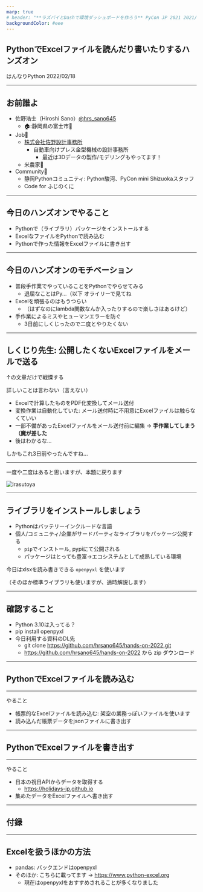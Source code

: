 ```yaml
---
marp: true
# header: "**ラズパイとDashで環境ダッシュボードを作ろう** PyCon JP 2021 2021/10/16"
backgroundColor: #eee
---
```


## PythonでExcelファイルを読んだり書いたりするハンズオン

はんなりPython
2022/02/18

---

## お前誰よ

- 佐野浩士（Hiroshi Sano）[@hrs_sano645](https://twitter.com/hrs_sano645)
  - 🏠:静岡県の富士市🗻
- Job💼
  - [株式会社佐野設計事務所](https://sano-design.info)
    - 自動車向けプレス金型機械の設計事務所
      - 最近は3Dデータの製作/モデリングもやってます！
  - 米農家🌾
- Community🙋
  - 静岡Pythonコミュニティ: Python駿河、PyCon mini Shizuokaスタッフ
  - Code for ふじのくに

---

## 今日のハンズオンでやること

- Pythonで（ライブラリ）パッケージをインストールする
- ExcelなファイルをPythonで読み込む
- Pythonで作った情報をExcelファイルに書き出す

---

## 今日のハンズオンのモチベーション

- 普段手作業でやっていることをPythonでやらせてみる
  - 退屈なことはPy...（以下 オライリーで見てね
- Excelを頑張るのはもうつらい
  - （はずなのにlambda関数なんか入ったりするので楽しさはあるけど）
- 手作業によるミスやヒューマンエラーを防ぐ
  - 3日前にしくじったので二度とやりたくない

---

## しくじり先生: 公開したくないExcelファイルをメールで送る

↑の文章だけで戦慄する

詳しいことは言わない（言えない）

- Excelで計算したものをPDF化変換してメール送付
- 変換作業は自動化していた:
メール送付時に不用意にExcelファイルは触らなくていい
- 一部不備があったExcelファイルをメール送付前に編集
→ **手作業してしまう（魔が差した**
- 後はわかるな...

しかもこれ3日前やったんですね...

<!-- _footer: もはやネタにするしかねえ -->

---

一度や二度はあると思いますが、本題に戻ります

![irasutoya](https://4.bp.blogspot.com/-L8kmjYNX064/VsGsN2ctx1I/AAAAAAAA39o/NHU8Gnym2GE/s400/kaisya_samui_man.png)

<!-- _footer: 俺みたいになるなよ！ -->

---

## ライブラリをインストールしましょう

- Pythonはバッテリーインクルードな言語
- 個人/コミュニティ/企業がサードパーティなライブラリをパッケージ公開する
  - `pip`でインストール, pypiにて公開される
  - パッケージはとっても豊富→エコシステムとして成熟している環境

今日はxlsxを読み書きできる `openpyxl` を使います

（そのほか標準ライブラリも使いますが、適時解説します）

---

## 確認すること

- Python 3.10は入ってる？
- pip install openpyxl
- 今日利用する資料のDL先
  - git clone <https://github.com/hrsano645/hands-on-2022.git>
  - <https://github.com/hrsano645/hands-on-2022> から zip ダウンロード

---

## PythonでExcelファイルを読み込む

---

やること

- 帳票的なExcelファイルを読み込む: 架空の業務っぽいファイルを使います
- 読み込んだ帳票データをjsonファイルに書き出す

---

## PythonでExcelファイルを書き出す

---

やること

- 日本の祝日APIからデータを取得する
  - <https://holidays-jp.github.io>
- 集めたデータをExcelファイルへ書き出す

---

## 付録

---

## Excelを扱うほかの方法

- pandas: バックエンドはopenpyxl
- そのほか: こちらに載ってます -> <https://www.python-excel.org>
  - 現在はopenpyxlをおすすめされることが多くなりました
